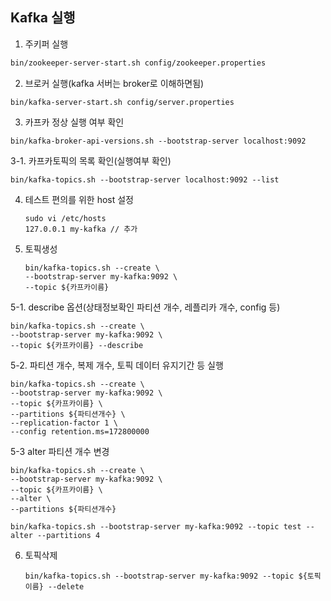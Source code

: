 ## Kafka 실행

1. 주키퍼 실행

```bash
bin/zookeeper-server-start.sh config/zookeeper.properties
```

2. 브로커 실행(kafka 서버는 broker로 이해하면됨)

```
bin/kafka-server-start.sh config/server.properties
```

3. 카프카 정상 실행 여부 확인 

```
bin/kafka-broker-api-versions.sh --bootstrap-server localhost:9092
```

3-1. 카프카토픽의 목록 확인(실행여부 확인)

```
bin/kafka-topics.sh --bootstrap-server localhost:9092 --list
```

4. 테스트 편의를 위한 host 설정

   ``` 
   sudo vi /etc/hosts
   127.0.0.1 my-kafka // 추가
   ```

5. 토픽생성

   ```
   bin/kafka-topics.sh --create \ 
   --bootstrap-server my-kafka:9092 \ 
   --topic ${카프카이름}
   ```

5-1. describe 옵션(상태정보확인 파티션 개수, 레플리카 개수, config 등)

```
bin/kafka-topics.sh --create \ 
--bootstrap-server my-kafka:9092 \ 
--topic ${카프카이름} --describe
```

5-2. 파티션 개수, 복제 개수, 토픽 데이터 유지기간 등 실행

```
bin/kafka-topics.sh --create \ 
--bootstrap-server my-kafka:9092 \ 
--topic ${카프카이름} \
--partitions ${파티션개수} \
--replication-factor 1 \
--config retention.ms=172800000
```

5-3 alter 파티션 개수 변경

```
bin/kafka-topics.sh --create \ 
--bootstrap-server my-kafka:9092 \ 
--topic ${카프카이름} \
--alter \
--partitions ${파티션개수}
```

```
bin/kafka-topics.sh --bootstrap-server my-kafka:9092 --topic test --alter --partitions 4
```

6. 토픽삭제

   ```
   bin/kafka-topics.sh --bootstrap-server my-kafka:9092 --topic ${토픽이름} --delete
   ```

   
